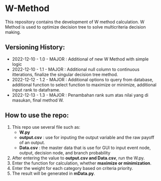 # W-Method
This repository contains the development of W method calculation. W Method is used to optimize decision tree to solve multicriteria decision making. 

## Versioning History:
- 2022-12-10 - 1.0 - MAJOR : Additional of new W Method with simple logic
- 2022-12-10 - 1.1 - MAJOR : Additional null column to continuous itterations, finalize the singular decision tree method.
- 2022-12-12 - 1.2 - MAJOR : Additional options to query from database, additional function to select function to maximize or minimize, additional input rank to dataframe.
- 2022-12-13 - 1.3 - MAJOR : Penambahan rank sum atas nilai yang di masukan, final method W.

## How to use the repo:
1. This repo use several file such as:
	- **W.py**
	- **output.csv** : use for inputing the output variable and the raw payoff of an output.
	- **Data.csv** : the master data that is use for GUI to input event node, output, decision node, and branch probability
2. After entering the value to **output.csv and Data.csv**, run the W.py.
3. Enter the function for calculation, whether **maximize or minimization**.
4. Enter the weight for each category based on criteria priority.
5. The result will be generated in **mData.py**.	